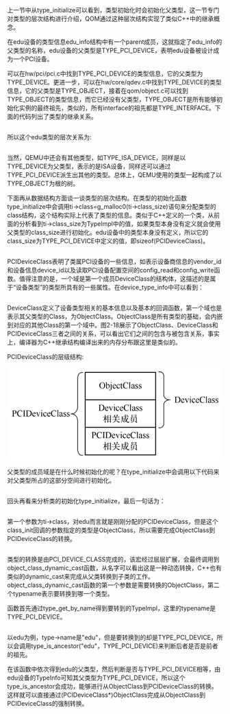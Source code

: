 
上一节中从type_initialize可以看到，类型初始化时会初始化父类型，这一节专门对类型的层次结构进行介绍，QOM通过这种层次结构实现了类似C++中的继承概念。

在edu设备的类型信息edu_info结构中有一个parent成员，这就指定了edu_info的父类型的名称，edu设备的父类型是TYPE_PCI_DEVICE，表明edu设备被设计成为一个PCI设备。

可以在hw/pci/pci.c中找到TYPE_PCI_DEVICE的类型信息，它的父类型为TYPE_DEVICE。更进一步，可以在hw/core/qdev.c中找到TYPE_DEVICE的类型信息，它的父类型是TYPE_OBJECT，接着在qom/object.c可以找到TYPE_OBJECT的类型信息，而它已经没有父类型，TYPE_OBJECT是所有能够初始化实例的最终祖先，类似的，所有interface的祖先都是TYPE_INTERFACE。下面的代码列出了类型的继承关系。

```cpp

```

所以这个edu类型的层次关系为:

```

```

当然，QEMU中还会有其他类型，如TYPE_ISA_DEVICE，同样是以TYPE_DEVICE为父类型，表示的是ISA设备，同样还可以通过TYPE_PCI_DEVICE派生出其他的类型。总体上，QEMU使用的类型一起构成了以TYPE_OBJECT为根的树。

下面再从数据结构方面谈一谈类型的层次结构。在类型的初始化函数type_initialize中会调用ti->class=g_malloc0(ti->class_size)语句来分配类型的class结构，这个结构实际上代表了类型的信息。类似于C++定义的一个类，从前面的分析看到ti->class_size为TypeImpl中的值，如果类型本身没有定义就会使用父类型的class_size进行初始化。edu设备中的类型本身没有定义，所以它的class_size为TYPE_PCI_DEVICE中定义的值，即sizeof(PCIDeviceClass)。

```cpp

```

PCIDeviceClass表明了类属PCI设备的一些信息，如表示设备商信息的vendor_id和设备信息device_id以及读取PCI设备配置空间的config_read和config_write函数。值得注意的是，一个域是第一个成员DeviceClass的结构体，这描述的是属于“设备类型”的类型所具有的一些属性。在device_type_info中可以看到：

```cpp

```

DeviceClass定义了设备类型相关的基本信息以及基本的回调函数，第一个域也是表示其父类型的Class，为ObjectClass。ObjectClass是所有类型的基础，会内嵌到对应的其他Class的第一个域中。图2-18展示了ObjectClass、DeviceClass和PCIDeviceClass三者之间的关系，可以看出它们之间的包含与被包含关系，事实上，编译器为C++继承结构编译出来的内存分布跟这里是类似的。

PCIDeviceClass的层级结构:

![2024-06-23-00-10-17.png](./images/2024-06-23-00-10-17.png)

父类型的成员域是在什么时候初始化的呢？在type_initialize中会调用以下代码来对父类型所占的这部分空间进行初始化。

```cpp

```

回头再看来分析类的初始化type_initialize，最后一句话为：

```cpp

```

第一个参数为ti->class，对edu而言就是刚刚分配的PCIDeviceClass，但是这个class_init回调的参数指定的类型是ObjectClass，所以需要完成ObjectClass到PCIDeviceClass的转换。

```cpp

```

类型的转换是由PCI_DEVICE_CLASS完成的，该宏经过层层扩展，会最终调用到object_class_dynamic_cast函数，从名字可以看出这是一种动态转换，C++也有类似的dynamic_cast来完成从父类转换到子类的工作。object_class_dynamic_cast函数的第一个参数是需要转换的ObjectClass，第二个typename表示要转换到哪一个类型。

函数首先通过type_get_by_name得到要转到的TypeImpl，这里的typename是TYPE_PCI_DEVICE。

```cpp

```

以edu为例，type->name是"edu"，但是要转换到的却是TYPE_PCI_DEVICE，所以会调用type_is_ancestor("edu"，TYPE_PCI_DEVICE)来判断后者是否是前者的祖先。

在该函数中依次得到edu的父类型，然后判断是否与TYPE_PCI_DEVICE相等，由edu设备的TypeInfo可知其父类型为TYPE_PCI_DEVICE，所以这个type_is_ancestor会成功，能够进行从ObjectClass到PCIDeviceClass的转换。这样就可以直接通过(PCIDeviceClass*)ObjectClass完成从ObjectClass到PCIDeviceClass的强制转换。

